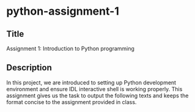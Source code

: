 # python-assignment-1

## Title

Assignment 1: Introduction to Python programming

## Description

In this project, we are introduced to setting up Python development environment and ensure IDL interactive shell is working properly. This assignment gives us the task to output the following texts and keeps the format concise to the assignment provided in class.
